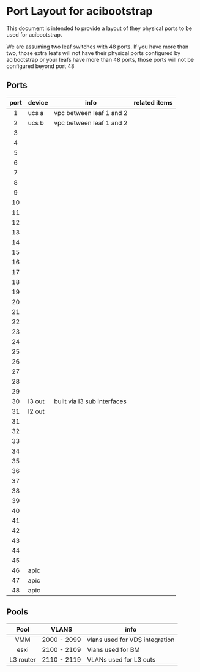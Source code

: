 # Port Layout for acibootstrap

This document is intended to provide a layout of they physical ports to be used for acibootstrap.

We are assuming two leaf switches with 48 ports.  If you have more than two, those extra leafs will not have their physical ports configured by acibootstrap or your leafs have more than 48 ports, those ports will not be configured beyond port 48

## Ports
| port | device | info | related items |
|:---:|---|---| --- |
| 1 | ucs a| vpc between leaf 1 and 2|
| 2 | ucs b| vpc between leaf 1 and 2|
| 3 | | |
| 4 | | |
| 5 | | |
| 6 | | |
| 7 | | |
| 8 | | |
| 9 | | |
| 10 | | |
| 11 | | |
| 12 | | |
| 13 | | |
| 14 | | |
| 15 | | |
| 16 | | |
| 17 | | |
| 18 | | |
| 19 | | |
| 20 | | |
| 21 | | |
| 22 | | |
| 23 | | |
| 24 | | |
| 25 | | |
| 26 | | |
| 27 | | |
| 28 | | |
| 29 | | |
| 30 | l3 out | built via l3 sub interfaces |
| 31 | l2 out | |
| 31 | | |
| 32 | | |
| 33 | | |
| 34 | | |
| 35 | | |
| 36 | | |
| 37 | | |
| 38 | | |
| 39 | | |
| 40 | | |
| 41 | | |
| 42 | | |
| 43 | | |
| 44 | | |
| 45 | | |
| 46 | apic | |
| 47 | apic | |
| 48 | apic | |

## Pools
| Pool | VLANS | info |
|:---:|---|---|
| VMM | 2000 - 2099 | vlans used for VDS integration |
| esxi | 2100 - 2109 | Vlans used for BM |
| L3 router | 2110 - 2119 | VLANs used for L3 outs |

